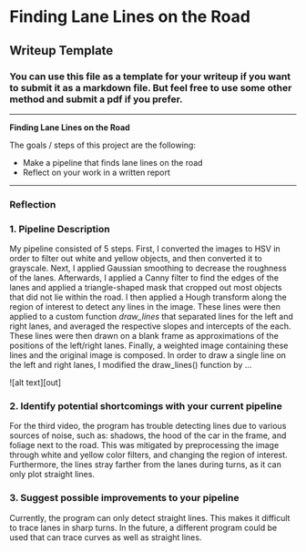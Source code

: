 # **Finding Lane Lines on the Road** 

## Writeup Template

### You can use this file as a template for your writeup if you want to submit it as a markdown file. But feel free to use some other method and submit a pdf if you prefer.

---

**Finding Lane Lines on the Road**

The goals / steps of this project are the following:
* Make a pipeline that finds lane lines on the road
* Reflect on your work in a written report


[//]: # (Image References)

[image1]: ./examples/grayscale.jpg "Grayscale"

---

### Reflection

### 1. Pipeline Description

My pipeline consisted of 5 steps. First, I converted the images to HSV in order to filter out
white and yellow objects, and then converted it to grayscale. 
Next, I applied Gaussian smoothing to decrease the roughness of the lanes. 
Afterwards, I applied a Canny filter to find the edges of the lanes and applied a triangle-shaped mask that 
cropped out most objects that did not lie within the road. I then applied a Hough transform along the region 
of interest to detect any lines in the image. These lines were then applied to a custom function *draw_lines* 
that separated lines for the left and right lanes, and averaged the respective slopes and intercepts of the each.
These lines were then drawn on a blank frame as approximations of the positions of the left/right lanes. Finally,
a weighted image containing these lines and the original image is composed.
In order to draw a single line on the left and right lanes, I modified the draw_lines() function by ...

![alt text][out]


### 2. Identify potential shortcomings with your current pipeline

For the third video, the program has trouble detecting lines due to various sources of noise, 
such as: shadows, the hood of the car in the frame, and foliage next to the road. This was mitigated
by preprocessing the image through white and yellow color filters, and changing the region of interest.
Furthermore, the lines stray farther from the lanes during turns, as it can only plot straight lines. 


### 3. Suggest possible improvements to your pipeline

Currently, the program can only detect straight lines. This makes it difficult to trace lanes 
in sharp turns. In the future, a different program could be used that can trace curves as well
as straight lines. 
